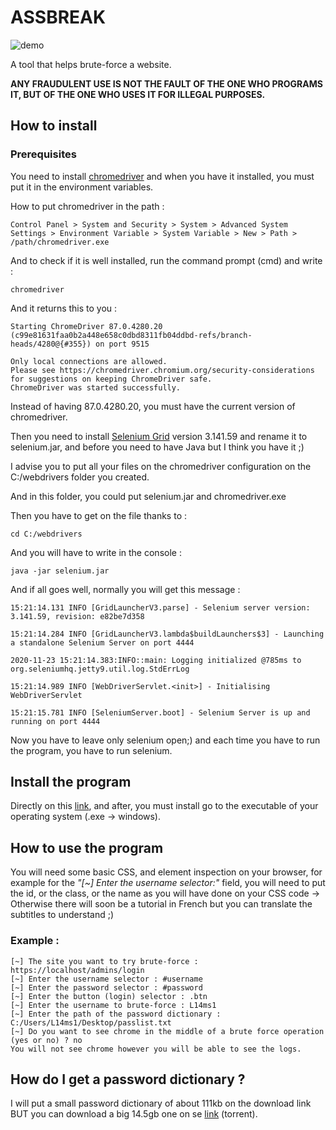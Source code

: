 # ASSBREAK

![demo](https://github.com/L14ms111/img_project/blob/main/demo.gif?raw=true)

A tool that helps brute-force a website.

**ANY FRAUDULENT USE IS NOT THE FAULT OF THE ONE WHO PROGRAMS IT, BUT OF THE ONE WHO USES IT FOR ILLEGAL PURPOSES.**

## How to install

### Prerequisites
You need to install [chromedriver](https://chromedriver.chromium.org) and when you have it installed, you must put it in the environment variables.

How to put chromedriver in the path :

```
Control Panel > System and Security > System > Advanced System Settings > Environment Variable > System Variable > New > Path > /path/chromedriver.exe
```

And to check if it is well installed, run the command prompt (cmd) and write : 

```
chromedriver
```

And it returns this to you :

```
Starting ChromeDriver 87.0.4280.20 (c99e81631faa0b2a448e658c0dbd8311fb04ddbd-refs/branch-heads/4280@{#355}) on port 9515

Only local connections are allowed.
Please see https://chromedriver.chromium.org/security-considerations for suggestions on keeping ChromeDriver safe.
ChromeDriver was started successfully.
```
Instead of having 87.0.4280.20, you must have the current version of chromedriver.

Then you need to install [Selenium Grid](https://www.selenium.dev/downloads/) version 3.141.59 and rename it to selenium.jar, and before you need to have Java but I think you have it ;)

I advise you to put all your files on the chromedriver configuration on the C:/webdrivers folder you created.

And in this folder, you could put selenium.jar and chromedriver.exe

Then you have to get on the file thanks to :

```batch
cd C:/webdrivers
```

And you will have to write in the console :

```
java -jar selenium.jar
```

And if all goes well, normally you will get this message :
```
15:21:14.131 INFO [GridLauncherV3.parse] - Selenium server version: 3.141.59, revision: e82be7d358

15:21:14.284 INFO [GridLauncherV3.lambda$buildLaunchers$3] - Launching a standalone Selenium Server on port 4444

2020-11-23 15:21:14.383:INFO::main: Logging initialized @785ms to org.seleniumhq.jetty9.util.log.StdErrLog

15:21:14.989 INFO [WebDriverServlet.<init>] - Initialising WebDriverServlet

15:21:15.781 INFO [SeleniumServer.boot] - Selenium Server is up and running on port 4444
```

Now you have to leave only selenium open;) and each time you have to run the program, you have to run selenium.

## Install the program

Directly on this [link](https://github.com/L14ms111/assbreak/releases), and after, you must install go to the executable of your operating system (.exe -> windows).

## How to use the program

You will need some basic CSS, and element inspection on your browser, for example for the *"[~] Enter the username selector:"*  field, you will need to put the id, or the class, or the name as you will have done on your CSS code -> Otherwise there will soon be a tutorial in French but you can translate the subtitles to understand ;)

### Example : 

```
[~] The site you want to try brute-force : https://localhost/admins/login
[~] Enter the username selector : #username
[~] Enter the password selector : #password
[~] Enter the button (login) selector : .btn
[~] Enter the username to brute-force : L14ms1
[~] Enter the path of the password dictionary : C:/Users/L14ms1/Desktop/passlist.txt
[~] Do you want to see chrome in the middle of a brute force operation (yes or no) ? no
You will not see chrome however you will be able to see the logs.
```

## How do I get a password dictionary ?

I will put a small password dictionary of about 111kb on the download link BUT you can download a big 14.5gb one on se [link](https://crackstation.net/crackstation-wordlist-password-cracking-dictionary.htm) (torrent).


